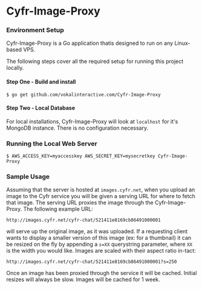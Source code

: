 Cyfr-Image-Proxy
================

### Environment Setup

Cyfr-Image-Proxy is a Go application thatis designed to run on any Linux-based VPS.

The following steps cover all the required setup for running this project locally.

#### Step One - Build and install

    $ go get github.com/vokalinteractive.com/Cyfr-Image-Proxy

#### Step Two - Local Database

For local installations, Cyfr-Image-Proxy will look at `localhost` for it's MongoDB
 instance. There is no configuration necessary.

### Running the Local Web Server

    $ AWS_ACCESS_KEY=myaccesskey AWS_SECRET_KEY=mysecretkey Cyfr-Image-Proxy

### Sample Usage

Assuming that the server is hosted at `images.cyfr.net`, when you upload an image to
the Cyfr service you will be given a serving URL for where to fetch that image. The
serving URL proxies the image through the Cyfr-Image-Proxy. The following example URL:

    http://images.cyfr.net/cyfr-chat/521411e8169cb86491000001

will serve up the original image, as it was uploaded. If a requesting client wants to
display a smaller version of this image (ex: for a thumbnail) it can be resized on the
fly by appending a `s=XX` querystring parameter, where `XX` is the width you would like.
Images are scaled with their aspect ratio in-tact:

    http://images.cyfr.net/cyfr-chat/521411e8169cb86491000001?s=250

Once an image has been proxied through the service it will be cached. Initial resizes
will always be slow. Images will be cached for 1 week.
